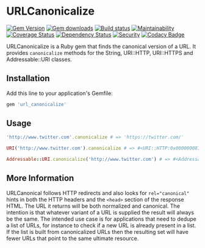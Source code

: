 # URLCanonicalize
[![Gem Version](https://badge.fury.io/rb/url_canonicalize.svg)](https://rubygems.org/gems/url_canonicalize)
[![Gem downloads](https://img.shields.io/gem/dt/url_canonicalize.svg)](https://rubygems.org/gems/url_canonicalize)
[![Build status](https://img.shields.io/circleci/project/dominicsayers/url_canonicalize/master.svg)](https://circleci.com/gh/dominicsayers/url_canonicalize)
[![Maintainability](https://api.codeclimate.com/v1/badges/1f92f784d12741a942ec/maintainability)](https://codeclimate.com/github/dominicsayers/url_canonicalize/maintainability)
[![Coverage Status](https://coveralls.io/repos/github/dominicsayers/url_canonicalize/badge.svg?branch=master)](https://coveralls.io/github/dominicsayers/url_canonicalize?branch=master)
[![Dependency Status](https://dependencyci.com/github/dominicsayers/url_canonicalize/badge)](https://dependencyci.com/github/dominicsayers/url_canonicalize)
[![Security](https://hakiri.io/github/dominicsayers/url_canonicalize/master.svg)](https://hakiri.io/github/dominicsayers/url_canonicalize/master)
[![Codacy Badge](https://api.codacy.com/project/badge/Grade/1b8d50209b8c41a2b8200e25a63d57b3)](https://www.codacy.com/app/dominicsayers/url_canonicalize)

URLCanonicalize is a Ruby gem that finds the canonical version of a URL. It
provides `canonicalize` methods for the String, URI::HTTP, URI::HTTPS and
Addressable::URI classes.

## Installation

Add this line to your application's Gemfile:

```ruby
gem 'url_canonicalize'
```

## Usage

```ruby
'http://www.twitter.com'.canonicalize # => 'https://twitter.com/'

URI('http://www.twitter.com').canonicalize # => #<URI::HTTP:0x00000008767908 URL:https://twitter.com/>

Addressable::URI.canonicalize('http://www.twitter.com') # => #<Addressable::URI:0x43c9 URI:https://twitter.com/>
```

## More Information

URLCanonical follows HTTP redirects and also looks for `rel="canonical"` hints
in both the HTTP headers and the `<head>` section of the response HTML. The URL
it returns will be both normalized and canonical. The intention is that
whatever variant of a URL is supplied the result will always be the same. The
intended use case is for applications that need to dedupe a list of URLs, for
instance to check if a new URL is already present in a list. If the list is
built from canonicalized URLs then the resulting set will have fewer URLs that
point to the same ultimate resource.
